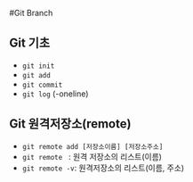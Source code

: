 #Git Branch

## Git 기초
 - `git init`
 - `git add`
 - `git commit `
 - `git log` (-oneline)

 ## Git 원격저장소(remote)
 - `git remote add [저장소이름] [저장소주소]`
 - `git remote ` : 원격 저장소의 리스트(이름)
 - `git remote -v`: 원격저장소의 리스트(이름, 주소)